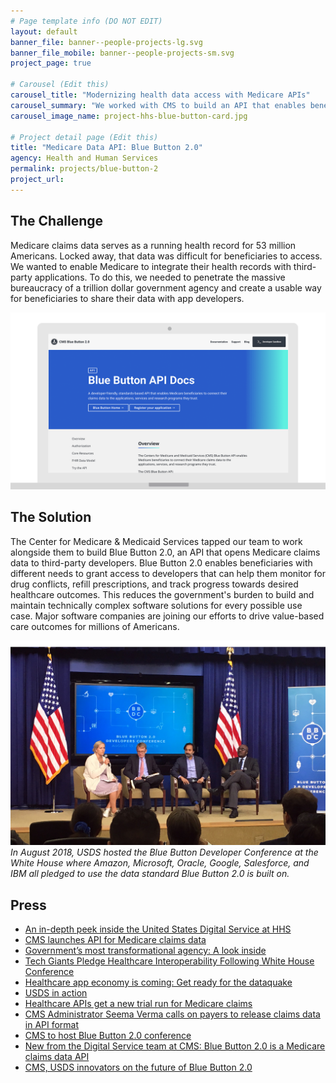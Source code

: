 ```yaml
---
# Page template info (DO NOT EDIT)
layout: default
banner_file: banner--people-projects-lg.svg
banner_file_mobile: banner--people-projects-sm.svg
project_page: true

# Carousel (Edit this)
carousel_title: "Modernizing health data access with Medicare APIs"
carousel_summary: "We worked with CMS to build an API that enables beneficiaries with different needs to grant access to developers that can help them monitor for drug conflicts, refill prescriptions, and track progress towards desired healthcare outcomes."
carousel_image_name: project-hhs-blue-button-card.jpg

# Project detail page (Edit this)
title: "Medicare Data API: Blue Button 2.0"
agency: Health and Human Services
permalink: projects/blue-button-2
project_url:
---
```


## The Challenge

Medicare claims data serves as a running health record for 53 million Americans. Locked away, that data was difficult for beneficiaries to access. We wanted to enable Medicare to integrate their health records with third-party applications. To do this, we needed to penetrate the massive bureaucracy of a trillion dollar government agency and create a usable way for beneficiaries to share their data with app developers.

![](../images/project-hhs-blue-button-ui.gif)

## The Solution

The Center for Medicare & Medicaid Services tapped our team to work alongside them to build Blue Button 2.0, an API that opens Medicare claims data to third-party developers. Blue Button 2.0 enables beneficiaries with different needs to grant access to developers that can help them monitor for drug conflicts, refill prescriptions, and track progress towards desired healthcare outcomes. This reduces the government's burden to build and maintain technically complex software solutions for every possible use case. Major software companies are joining our efforts to drive value-based care outcomes for millions of Americans.

![](../images/project-hhs-blue-button-page2.jpg)
*In August 2018, USDS hosted the Blue Button Developer Conference at the White House where Amazon, Microsoft, Oracle, Google, Salesforce, and IBM all pledged to use the data standard Blue Button 2.0 is built on.*

## Press

- [An in-depth peek inside the United States Digital Service at HHS](https://www.mobihealthnews.com/content/depth-peek-inside-united-states-digital-service-hhs)
- [CMS launches API for Medicare claims data](https://fcw.com/articles/2018/03/06/cms-blue-button-api.aspx)
- [Government’s most transformational agency: A look inside](https://www.federaltimes.com/it-networks/2018/07/26/governments-most-transformational-agency-a-look-inside/)
- [Tech Giants Pledge Healthcare Interoperability Following White House Conference](https://www.meritalk.com/articles/tech-giants-pledge-healthcare-interoperability-following-white-house-conference/?doing_wp_cron=1551289642.8972449302673339843750)
- [Healthcare app economy is coming: Get ready for the dataquake](https://www.healthcareitnews.com/news/healthcare-app-economy-coming-get-ready-dataquake)
- [USDS in action](https://fcw.com/blogs/lectern/2018/04/kelman-cms-usds.aspx)
- [Healthcare APIs get a new trial run for Medicare claims](https://searchhealthit.techtarget.com/news/252445566/Healthcare-APIs-get-a-new-trial-run-for-Medicare-claims)
- [CMS Administrator Seema Verma calls on payers to release claims data in API format](https://www.healthcareitnews.com/news/cms-administrator-seema-verma-calls-payers-release-claims-data-api-format)
- [CMS to host Blue Button 2.0 conference](https://www.healthcareitnews.com/news/cms-host-blue-button-20-conference)
- [New from the Digital Service team at CMS: Blue Button 2.0 is a Medicare claims data API](https://www.fedscoop.com/embargoed-new-digital-service-team-cms-blue-button-2-0-medicare-claims-data-api/)
- [CMS, USDS innovators on the future of Blue Button 2.0](https://www.healthcareitnews.com/news/cms-usds-innovators-future-blue-button-20)
